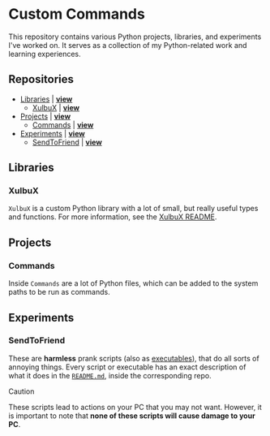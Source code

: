 # Custom Commands
This repository contains various Python projects, libraries, and experiments I've worked on. It serves as a collection of my Python-related work and learning experiences.

## Repositories
* [Libraries](#libraries) | **[view](./Libraries)**
  * [XulbuX](#xulbux) | **[view](./Libraries/XulbuX)**
* [Projects](#projects) | **[view](./Projects)**
  * [Commands](#commands) | **[view](./Projects/Commands)**
* [Experiments](#experiments) | **[view](./Experiments)**
  * [SendToFriend](#sendtofriend) | **[view](./Experiments/SendToFriend)**

## Libraries

### XulbuX
`XulbuX` is a custom Python library with a lot of small, but really useful types and functions.
For more information, see the [XulbuX README](./Libraries/XulbuX/README.md).

## Projects

### Commands
Inside `Commands` are a lot of Python files, which can be added to the system paths to be run as commands.


## Experiments

### SendToFriend
These are **harmless** prank scripts (also as [executables](./Experiments/SendToFriend/executables)), that do all sorts of annoying things.
Every script or executable has an exact description of what it does in the [`README.md`](./Experiments/SendToFriend/README.md), inside the corresponding repo.
> [!CAUTION]
> These scripts lead to actions on your PC that you may not want.
> However, it is important to note that **none of these scripts will cause damage to your PC**.

